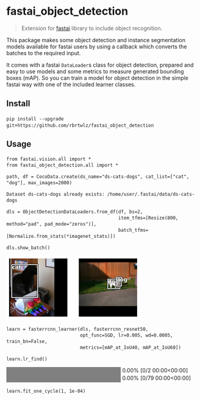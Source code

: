 # fastai_object_detection
> Extension for <a href='https://docs.fast.ai'>fastai</a> library to include object recognition.


This package makes some object detection and instance segmentation models available for fastai users by using 
a callback which converts the batches to the required input. 

It comes with a fastai `DataLoader`s class for object detection, prepared and easy to use models and 
some metrics to measure generated bounding boxes (mAP). So you can train a model for object detection 
in the simple fastai way with one of the included learner classes.

## Install

`pip install --upgrade git+https://github.com/rbrtwlz/fastai_object_detection`

## Usage

```
from fastai.vision.all import *
from fastai_object_detection.all import *
```

```
path, df = CocoData.create(ds_name="ds-cats-dogs", cat_list=["cat", "dog"], max_images=2000)
```

    Dataset ds-cats-dogs already exists: /home/user/.fastai/data/ds-cats-dogs


```
dls = ObjectDetectionDataLoaders.from_df(df, bs=2, 
                                         item_tfms=[Resize(800, method="pad", pad_mode="zeros")], 
                                         batch_tfms=[Normalize.from_stats(*imagenet_stats)])
```

```
dls.show_batch()
```


![png](docs/images/output_7_0.png)


```
learn = fasterrcnn_learner(dls, fasterrcnn_resnet50, 
                           opt_func=SGD, lr=0.005, wd=0.0005, train_bn=False,
                           metrics=[mAP_at_IoU40, mAP_at_IoU60])
```

```
learn.lr_find()
```



<div>
    <style>
        /* Turns off some styling */
        progress {
            /* gets rid of default border in Firefox and Opera. */
            border: none;
            /* Needs to be in here for Safari polyfill so background images work as expected. */
            background-size: auto;
        }
        .progress-bar-interrupted, .progress-bar-interrupted::-webkit-progress-bar {
            background: #F44336;
        }
    </style>
  <progress value='0' class='' max='2' style='width:300px; height:20px; vertical-align: middle;'></progress>
  0.00% [0/2 00:00<00:00]
</div>



<div>
    <style>
        /* Turns off some styling */
        progress {
            /* gets rid of default border in Firefox and Opera. */
            border: none;
            /* Needs to be in here for Safari polyfill so background images work as expected. */
            background-size: auto;
        }
        .progress-bar-interrupted, .progress-bar-interrupted::-webkit-progress-bar {
            background: #F44336;
        }
    </style>
  <progress value='0' class='' max='79' style='width:300px; height:20px; vertical-align: middle;'></progress>
  0.00% [0/79 00:00<00:00]
</div>



```
learn.fit_one_cycle(1, 1e-04)
```
